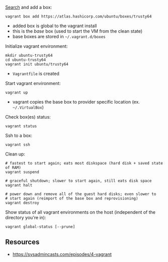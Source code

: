 [Search](https://atlas.hashicorp.com/boxes/search) and add a box:

    vagrant box add https://atlas.hashicorp.com/ubuntu/boxes/trusty64
 
* added box is global to the vagrant install
* this is the *base* box (used to start the VM from the clean state)
* base boxes are stored in `~/.vagrant.d/boxes`

Initialize vagrant environment:

    mkdir ubuntu-trusty64
    cd ubuntu-trusty64
    vagrant init ubuntu/trusty64
    
* `Vagrantfile` is created

Start vagrant environment:

    vagrant up

* vagrant copies the base box to provider specific location (ex. `~/.VirtualBox`)

Check box(es) status:

    vagrant status

Ssh to a box:

    vagrant ssh

Clean up:

    # fastest to start again; eats most diskspace (hard disk + saved state of RAM)
    vagrant suspend

    # graceful shutdown; slower to start again, still eats disk space
    vagrant halt

    # power down and remove all of the guest hard disks; even slower to
    # start again (reimport of the base box and reprovisioning)
    vagrant destroy

Show status of all vagrant environments on the host (independent of the directory you're in):

    vagrant global-status [--prune]

Resources
---------

* https://sysadmincasts.com/episodes/4-vagrant
